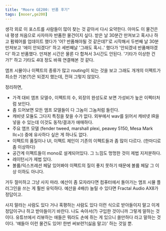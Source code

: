 ```yaml
---
title: "Moore GE200: 반품 후기"
tags: [mooer,ge200]
---
```


생각 외로 이 포스트를 사람들이 많이 찾는 것 같아서 다시 요약한다. 아마도 이 물건은 내 평생 처음으로 사자마자 반품한 물건이지 싶다. 받은 날 30분간 만져보고 혹시나 하고 펌웨어를 업데이트 했다가 '어? 반품해야될 것 같은데?'로 시작해서 두번째 날 30분 만져보고 '에이 안되겠다!' 하고 세번째날 '그래도 혹시..' 했다가 '안되겠네 반품해야겠다' 하고 반품했다. 만져본 시간은 물론 다 합쳐서 3시간도 안된다. '기타가 이상한 건가?' 하고 기타도 4대 정도 바꿔 연결해본 것 같다. 

앰프 시뮬이나 이펙트의 종류가 많고 routing이 되는 것을 보고 그래도 개개의 이펙트가 최소한 기본(?)은 되겠지 했는데, 전혀 그렇지 않았다. 

정리하면,
- 가격 대비 앰프 모델수, 이펙트의 수, 외장의 완성도로 보면 가성비가 높은 이펙터처럼 보인다.
- 좀 드어보면 모든 앰프 모델들이 다 그놈이 그놈처럼 들린다. 
- 캐비넷 모듈도 그다지 특징을 찾을 수가 없다. 외부에서 wav를 읽어서 캐비넷 IR을 넣을 수 있는데 이것도 동작/결과가 애매하다.
- 주요 앰프 모델 (fender tweed, marshall plexi, peavey 5150, Mesa Mark IIc+)) 중에 유사하다 싶은 게 하나도 없다.
- 이펙트의 품질이나 UI, 이펙트 체인이 기존의 이펙트들과 좀 많이 다르다. (한마디로 좀 이상하다)
- 공간계 이펙트들이 mono로 설계되어있다. 그 느낌도 멍멍한 것이 제법 지저분하다. 
- 레이턴시가 제법 있다.
- 볼륨/익스프레션 페달 있어봐야 이펙트의 질이 좋지 못하기 때문에 볼륨 페달 그 이상 이하도 아니다. 

거두 절미하고 그냥 사지 마라. 예산이 좀 모자라다면 컴퓨터에서 돌아가는 앰프 시뮬 플러그인을 쓰는 게 훨씬 유익하다. 예산을 4배(!) 늘릴 수 있다면 Fractal Audio AX8가 정답이고. 

사지 말라는 사람도 있다 거나 혹평하는 사람도 있다 이런 식으로 받아들이지 말고 이게 정답이구나 하고 받아들이기 바란다. 나도 속아서(?) 구입한 것이니까 그렇게 말하는 것이다. 유튜브에서 리뷰하는 애들은 뭐라도 손에 쥐는 게 있으니 쓸만하다 라고 말하는 것이다. '얘들아 이런 물건도 있어! 한번 써보련?(싫음 말고)' 하는 것일 뿐. 